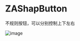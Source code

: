 # ZAShapButton
不规则按钮，可以分别控制上下左右


 ![image](https://github.com/chuting/ZAShapButton/blob/master/ZAShapeButton.gif)
